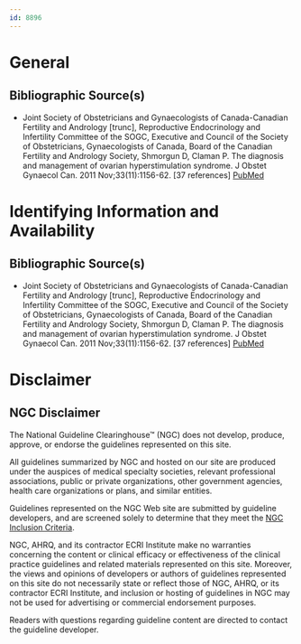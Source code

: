 ```yaml
---
id: 8896
---
```


# General

## Bibliographic Source(s)

- Joint Society of Obstetricians and Gynaecologists of Canada-Canadian Fertility and Andrology [trunc], Reproductive Endocrinology and Infertility Committee of the SOGC, Executive and Council of the Society of Obstetricians, Gynaecologists of Canada, Board of the Canadian Fertility and Andrology Society, Shmorgun D, Claman P. The diagnosis and management of ovarian hyperstimulation syndrome. J Obstet Gynaecol Can. 2011 Nov;33(11):1156-62. [37 references] [ PubMed ](http://www.ncbi.nlm.nih.gov/entrez/query.fcgi?cmd=Retrieve&db=pubmed&dopt=Abstract&list_uids=22082791)

# Identifying Information and Availability

## Bibliographic Source(s)

- Joint Society of Obstetricians and Gynaecologists of Canada-Canadian Fertility and Andrology [trunc], Reproductive Endocrinology and Infertility Committee of the SOGC, Executive and Council of the Society of Obstetricians, Gynaecologists of Canada, Board of the Canadian Fertility and Andrology Society, Shmorgun D, Claman P. The diagnosis and management of ovarian hyperstimulation syndrome. J Obstet Gynaecol Can. 2011 Nov;33(11):1156-62. [37 references] [ PubMed ](http://www.ncbi.nlm.nih.gov/entrez/query.fcgi?cmd=Retrieve&db=pubmed&dopt=Abstract&list_uids=22082791)

# Disclaimer

## NGC Disclaimer

The National Guideline Clearinghouse™ (NGC) does not develop, produce, approve, or endorse the guidelines represented on this site.

All guidelines summarized by NGC and hosted on our site are produced under the auspices of medical specialty societies, relevant professional associations, public or private organizations, other government agencies, health care organizations or plans, and similar entities.

Guidelines represented on the NGC Web site are submitted by guideline developers, and are screened solely to determine that they meet the [NGC Inclusion Criteria](/help-and-about/summaries/inclusion-criteria).

NGC, AHRQ, and its contractor ECRI Institute make no warranties concerning the content or clinical efficacy or effectiveness of the clinical practice guidelines and related materials represented on this site. Moreover, the views and opinions of developers or authors of guidelines represented on this site do not necessarily state or reflect those of NGC, AHRQ, or its contractor ECRI Institute, and inclusion or hosting of guidelines in NGC may not be used for advertising or commercial endorsement purposes.

Readers with questions regarding guideline content are directed to contact the guideline developer.

